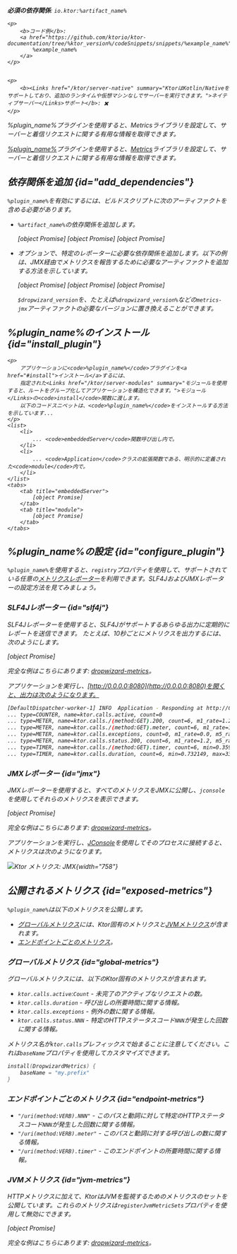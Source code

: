 [//]: # (title: Dropwizard Metrics)

<show-structure for="chapter" depth="2"/>
<primary-label ref="server-plugin"/>

<var name="plugin_name" value="DropwizardMetrics"/>
<var name="package_name" value="io.ktor.server.metrics.dropwizard"/>
<var name="artifact_name" value="ktor-server-metrics"/>

<tldr>
<p>
<b>必須の依存関係</b>: <code>io.ktor:%artifact_name%</code>
</p>
<var name="example_name" value="dropwizard-metrics"/>

    <p>
        <b>コード例</b>:
        <a href="https://github.com/ktorio/ktor-documentation/tree/%ktor_version%/codeSnippets/snippets/%example_name%">
            %example_name%
        </a>
    </p>
    

    <p>
        <b><Links href="/ktor/server-native" summary="KtorはKotlin/Nativeをサポートしており、追加のランタイムや仮想マシンなしでサーバーを実行できます。">ネイティブサーバー</Links>サポート</b>: ✖️
    </p>
    
</tldr>

<link-summary>%plugin_name%プラグインを使用すると、Metricsライブラリを設定して、サーバーと着信リクエストに関する有用な情報を取得できます。</link-summary>

[%plugin_name%](https://api.ktor.io/ktor-server/ktor-server-plugins/ktor-server-metrics/io.ktor.server.metrics.dropwizard/-dropwizard-metrics.html)プラグインを使用すると、[Metrics](http://metrics.dropwizard.io/)ライブラリを設定して、サーバーと着信リクエストに関する有用な情報を取得できます。

## 依存関係を追加 {id="add_dependencies"}
`%plugin_name%`を有効にするには、ビルドスクリプトに次のアーティファクトを含める必要があります。
* `%artifact_name%`の依存関係を追加します。

  
    <tabs group="languages">
        <tab title="Gradle (Kotlin)" group-key="kotlin">
            [object Promise]
        </tab>
        <tab title="Gradle (Groovy)" group-key="groovy">
            [object Promise]
        </tab>
        <tab title="Maven" group-key="maven">
            [object Promise]
        </tab>
    </tabs>
    

* オプションで、特定のレポーターに必要な依存関係を追加します。以下の例は、JMX経由でメトリクスを報告するために必要なアーティファクトを追加する方法を示しています。

  <var name="group_id" value="io.dropwizard.metrics"/>
  <var name="artifact_name" value="metrics-jmx"/>
  <var name="version" value="dropwizard_version"/>
  
    <tabs group="languages">
        <tab title="Gradle (Kotlin)" group-key="kotlin">
            [object Promise]
        </tab>
        <tab title="Gradle (Groovy)" group-key="groovy">
            [object Promise]
        </tab>
        <tab title="Maven" group-key="maven">
            [object Promise]
        </tab>
    </tabs>
    
  
  `$dropwizard_version`を、たとえば`%dropwizard_version%`などの`metrics-jmx`アーティファクトの必要なバージョンに置き換えることができます。

## %plugin_name%のインストール {id="install_plugin"}

    <p>
        アプリケーションに<code>%plugin_name%</code>プラグインを<a href="#install">インストール</a>するには、
        指定された<Links href="/ktor/server-modules" summary="モジュールを使用すると、ルートをグループ化してアプリケーションを構造化できます。">モジュール</Links>の<code>install</code>関数に渡します。
        以下のコードスニペットは、<code>%plugin_name%</code>をインストールする方法を示しています...
    </p>
    <list>
        <li>
            ... <code>embeddedServer</code>関数呼び出し内で。
        </li>
        <li>
            ... <code>Application</code>クラスの拡張関数である、明示的に定義された<code>module</code>内で。
        </li>
    </list>
    <tabs>
        <tab title="embeddedServer">
            [object Promise]
        </tab>
        <tab title="module">
            [object Promise]
        </tab>
    </tabs>
    

## %plugin_name%の設定 {id="configure_plugin"}

`%plugin_name%`を使用すると、`registry`プロパティを使用して、サポートされている任意の[メトリクスレポーター](http://metrics.dropwizard.io/)を利用できます。SLF4JおよびJMXレポーターの設定方法を見てみましょう。

### SLF4Jレポーター {id="slf4j"}

SLF4Jレポーターを使用すると、SLF4Jがサポートするあらゆる出力に定期的にレポートを送信できます。
たとえば、10秒ごとにメトリクスを出力するには、次のようにします。

[object Promise]

完全な例はこちらにあります: [dropwizard-metrics](https://github.com/ktorio/ktor-documentation/tree/%ktor_version%/codeSnippets/snippets/dropwizard-metrics)。

アプリケーションを実行し、[http://0.0.0.0:8080](http://0.0.0.0:8080)を開くと、出力は次のようになります。

```Bash
[DefaultDispatcher-worker-1] INFO  Application - Responding at http://0.0.0.0:8080
... type=COUNTER, name=ktor.calls.active, count=0
... type=METER, name=ktor.calls./(method:GET).200, count=6, m1_rate=1.2, m5_rate=1.2, m15_rate=1.2, mean_rate=0.98655785084844, rate_unit=events/second
... type=METER, name=ktor.calls./(method:GET).meter, count=6, m1_rate=1.2, m5_rate=1.2, m15_rate=1.2, mean_rate=0.9841134429134598, rate_unit=events/second
... type=METER, name=ktor.calls.exceptions, count=0, m1_rate=0.0, m5_rate=0.0, m15_rate=0.0, mean_rate=0.0, rate_unit=events/second
... type=METER, name=ktor.calls.status.200, count=6, m1_rate=1.2, m5_rate=1.2, m15_rate=1.2, mean_rate=0.9866015088545449, rate_unit=events/second
... type=TIMER, name=ktor.calls./(method:GET).timer, count=6, min=0.359683, max=14.213046, mean=2.691307542732234, stddev=5.099546889849414, p50=0.400967, p75=0.618972, p95=14.213046, p98=14.213046, p99=14.213046, p999=14.213046, m1_rate=1.2, m5_rate=1.2, m15_rate=1.2, mean_rate=0.9830677128229028, rate_unit=events/second, duration_unit=milliseconds
... type=TIMER, name=ktor.calls.duration, count=6, min=0.732149, max=33.735719, mean=6.238046092985701, stddev=12.169258340009847, p50=0.778864, p75=1.050454, p95=33.735719, p98=33.735719, p99=33.735719, p999=33.735719, m1_rate=0.2, m5_rate=0.2, m15_rate=0.2, mean_rate=0.6040311229887146, rate_unit=events/second, duration_unit=milliseconds
```

### JMXレポーター {id="jmx"}

JMXレポーターを使用すると、すべてのメトリクスをJMXに公開し、`jconsole`を使用してそれらのメトリクスを表示できます。

[object Promise]

完全な例はこちらにあります: [dropwizard-metrics](https://github.com/ktorio/ktor-documentation/tree/%ktor_version%/codeSnippets/snippets/dropwizard-metrics)。

アプリケーションを実行し、[JConsole](https://docs.oracle.com/en/java/javase/17/management/using-jconsole.html)を使用してそのプロセスに接続すると、メトリクスは次のようになります。

![Ktor メトリクス: JMX](jmx.png){width="758"}

## 公開されるメトリクス {id="exposed-metrics"}

`%plugin_name%`は以下のメトリクスを公開します。

- [グローバルメトリクス](#global-metrics)には、Ktor固有のメトリクスと[JVMメトリクス](#jvm-metrics)が含まれます。
- [エンドポイントごとのメトリクス](#endpoint-metrics)。

### グローバルメトリクス {id="global-metrics"}

グローバルメトリクスには、以下のKtor固有のメトリクスが含まれます。

* `ktor.calls.active`:`Count` - 未完了のアクティブなリクエストの数。
* `ktor.calls.duration` - 呼び出しの所要時間に関する情報。
* `ktor.calls.exceptions` - 例外の数に関する情報。
* `ktor.calls.status.NNN` - 特定のHTTPステータスコード`NNN`が発生した回数に関する情報。

メトリクス名が`ktor.calls`プレフィックスで始まることに注意してください。これは`baseName`プロパティを使用してカスタマイズできます。

```kotlin
install(DropwizardMetrics) {
    baseName = "my.prefix"
}
```

### エンドポイントごとのメトリクス {id="endpoint-metrics"}

* `"/uri(method:VERB).NNN"` - このパスと動詞に対して特定のHTTPステータスコード`NNN`が発生した回数に関する情報。
* `"/uri(method:VERB).meter"` - このパスと動詞に対する呼び出しの数に関する情報。
* `"/uri(method:VERB).timer"` - このエンドポイントの所要時間に関する情報。

### JVMメトリクス {id="jvm-metrics"}

HTTPメトリクスに加えて、KtorはJVMを監視するためのメトリクスのセットを公開しています。これらのメトリクスは`registerJvmMetricSets`プロパティを使用して無効にできます。

[object Promise]

完全な例はこちらにあります: [dropwizard-metrics](https://github.com/ktorio/ktor-documentation/tree/%ktor_version%/codeSnippets/snippets/dropwizard-metrics)。